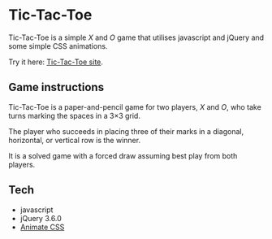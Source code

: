 # Tic-Tac-Toe

Tic-Tac-Toe is a simple *X* and *O* game that utilises javascript and jQuery and some simple CSS animations.

Try it here: [Tic-Tac-Toe site](https://hesstab.github.io/tic-tac-toe/).

## Game instructions

Tic-Tac-Toe is a paper-and-pencil game for two players, *X* and *O*, who take turns marking the spaces in a 3×3 grid.

The player who succeeds in placing three of their marks in a diagonal, horizontal, or vertical row is the winner.

It is a solved game with a forced draw assuming best play from both players.

## Tech

- javascript
- jQuery 3.6.0
- [Animate CSS](https://animate.style/)
